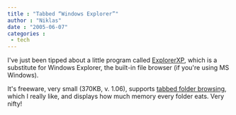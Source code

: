 ```yaml
---
title : "Tabbed “Windows Explorer”"
author : "Niklas"
date : "2005-06-07"
categories : 
 - tech
---
```


I've just been tipped about a little program called [ExplorerXP](http://www.explorerxp.com), which is a substitute for Windows Explorer, the built-in file browser (if you're using MS Windows).

It's freeware, very small (370KB, v. 1.06), supports [tabbed folder browsing](http://www.explorerxp.com/screens/tabs.gif), which I really like, and displays how much memory every folder eats. Very nifty!

